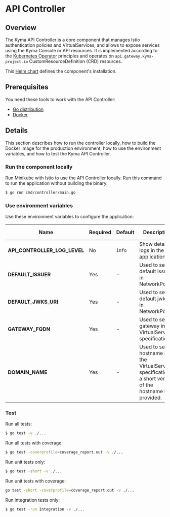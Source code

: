# API Controller

## Overview

The Kyma API Controller is a core component that manages Istio authentication policies and VirtualServices, and allows to expose services using the Kyma Console or API resources. It is implemented according to the [Kubernetes Operator](https://coreos.com/blog/introducing-operators.html) principles and operates on `api.gateway.kyma-project.io` CustomResourceDefinition (CRD) resources.

This [Helm chart](/resources/core/charts/api-controller/Chart.yaml) defines the component's installation.

## Prerequisites

You need these tools to work with the API Controller:

- [Go distribution](https://golang.org)
- [Docker](https://www.docker.com/)


## Details

This section describes how to run the controller locally, how to build the Docker image for the production environment, how to use the environment variables, and how to test the Kyma API Controller.

### Run the component locally

Run Minikube with Istio to use the API Controller locally. Run this command to run the application without building the binary:

```bash
$ go run cmd/controller/main.go
```

### Use environment variables

Use these environment variables to configure the application:

| Name | Required | Default | Description | Possible values |
|------|----------|---------|-------------|-----------------|
| **API_CONTROLLER_LOG_LEVEL** | No | `info` | Show detailed logs in the application. | `info`, `debug`
| **DEFAULT_ISSUER** | Yes | - | Used to set default issuer in NetworkPolicy. | any string |
| **DEFAULT_JWKS_URI** | Yes | - | Used to set default jwksUri in NetworkPolicy. | any string |
| **GATEWAY_FQDN** | Yes | - | Used to set gateway in the VirtualServices specification. | any string |
| **DOMAIN_NAME** | Yes | - | Used to set a hostname in the VirtualServices specification if a short version of the hostname is provided. | any string |


### Test

Run all tests:

```bash
$ go test -v ./...
```

Run all tests with coverage:

```bash
$ go test -coverprofile=coverage_report.out -v ./...
```

Run unit tests only:

```bash
$ go test -short -v ./...
```

Run unit tests with coverage:

```bash
go test -short -coverprofile=coverage_report.out -v ./...
```

Run integration tests only:

```bash
$ go test -run Integration -v ./...
```
